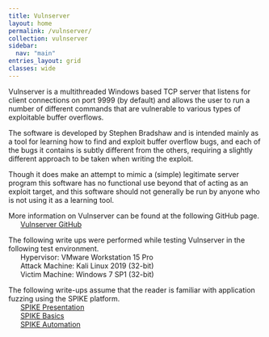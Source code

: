 ```yaml
---
title: Vulnserver
layout: home
permalink: /vulnserver/
collection: vulnserver
sidebar:
  nav: "main"
entries_layout: grid
classes: wide
---
```


Vulnserver is a multithreaded Windows based TCP server that listens for client connections on port 9999 (by default) and allows the user to run a number of different commands that are vulnerable to various types of exploitable buffer overflows.

The software is developed by Stephen Bradshaw and is intended mainly as a tool for learning how to find and exploit buffer overflow bugs, and each of the bugs it contains is subtly different from the others, requiring a slightly different approach to be taken when writing the exploit.

Though it does make an attempt to mimic a (simple) legitimate server program this software has no functional use beyond that of acting as an exploit target, and this software should not generally be run by anyone who is not using it as a learning tool.

More information on Vulnserver can be found at the following GitHub page.  
&nbsp;&nbsp;&nbsp;&nbsp;&nbsp;&nbsp;[Vulnserver GitHub](https://github.com/stephenbradshaw/vulnserver)

The following write ups were performed while testing Vulnserver in the following test environment.  
&nbsp;&nbsp;&nbsp;&nbsp;&nbsp;&nbsp;Hypervisor: VMware Workstation 15 Pro  
&nbsp;&nbsp;&nbsp;&nbsp;&nbsp;&nbsp;Attack Machine: Kali Linux 2019 (32-bit)  
&nbsp;&nbsp;&nbsp;&nbsp;&nbsp;&nbsp;Victim Machine: Windows 7 SP1 (32-bit)  


The following write-ups assume that the reader is familiar with application fuzzing using the SPIKE platform.  
&nbsp;&nbsp;&nbsp;&nbsp;&nbsp;&nbsp;[SPIKE Presentation](https://www.blackhat.com/presentations/bh-usa-02/bh-us-02-aitel-spike.ppt)  
&nbsp;&nbsp;&nbsp;&nbsp;&nbsp;&nbsp;[SPIKE Basics](https://resources.infosecinstitute.com/intro-to-fuzzing/)  
&nbsp;&nbsp;&nbsp;&nbsp;&nbsp;&nbsp;[SPIKE Automation](https://resources.infosecinstitute.com/fuzzer-automation-with-spike/)
